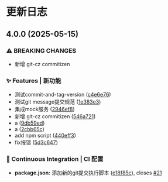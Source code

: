 # 更新日志
## 4.0.0 (2025-05-15)


### ⚠ BREAKING CHANGES

* 新增 git-cz commitizen

### ✨ Features | 新功能

* 测试commit-and-tag-version ([c4e6e76](https://gitee.com/giserman001/giserman001-admin/commit/c4e6e7642263df15bb37480415b17b4a636763a2))
* 测试git message提交规范 ([1e383e3](https://gitee.com/giserman001/giserman001-admin/commit/1e383e36c5d8ce9e0158b42699cbcdb7b7c4dff1))
* 集成mock服务 ([2946ef8](https://gitee.com/giserman001/giserman001-admin/commit/2946ef8bc7de84569d34f065863144344cd60697))
* 新增 git-cz commitizen ([546a721](https://gitee.com/giserman001/giserman001-admin/commit/546a721a4998fa9b13adc617fba8c8e28ae55ea1))
* a ([9db59ed](https://gitee.com/giserman001/giserman001-admin/commit/9db59ed5d67b6910d5c079e23ce24da64c33f1b1))
* a ([2cbb65c](https://gitee.com/giserman001/giserman001-admin/commit/2cbb65ca5cd55275232d88101faa5a120bf28215))
* add npm script ([440eff3](https://gitee.com/giserman001/giserman001-admin/commit/440eff39d8eb15927d5d0f2cdf3378b234678392))
* fix报错 ([5d3c647](https://gitee.com/giserman001/giserman001-admin/commit/5d3c647d152d7bba36b6f98e781d0348c428dd31))


### 👷 Continuous Integration | CI 配置

* **package.json:** 添加新的git提交执行脚本 ([e18f85c](https://gitee.com/giserman001/giserman001-admin/commit/e18f85cb629834ce696fa7fd76d6c5006af822cf)), closes [#21](https://gitee.com/giserman001/giserman001-admin/issues/21)
